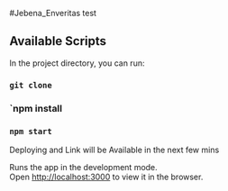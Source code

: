 #Jebena_Enveritas test


## Available Scripts

In the project directory, you can run:
### `git clone`

### `npm install


### `npm start`

Deploying and Link will be Available in the next few mins

Runs the app in the development mode.\
Open [http://localhost:3000](http://localhost:3000) to view it in the browser.
